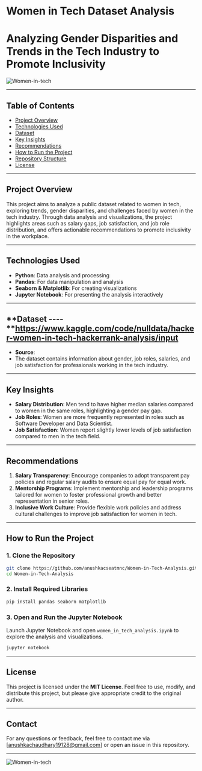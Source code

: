 

# Women in Tech Dataset Analysis

# Analyzing Gender Disparities and Trends in the Tech Industry to Promote Inclusivity

![Women-in-tech](https://github.com/user-attachments/assets/e87e890a-67f2-43f8-a3ca-aef01f50fa69)


---

## Table of Contents
- [Project Overview](#project-overview)
- [Technologies Used](#technologies-used)
- [Dataset](#dataset)
- [Key Insights](#key-insights)
- [Recommendations](#recommendations)
- [How to Run the Project](#how-to-run-the-project)
- [Repository Structure](#repository-structure)
- [License](#license)

---

## Project Overview
This project aims to analyze a public dataset related to women in tech, exploring trends, gender disparities, and challenges faced by women in the tech industry. Through data analysis and visualizations, the project highlights areas such as salary gaps, job satisfaction, and job role distribution, and offers actionable recommendations to promote inclusivity in the workplace.

---

## Technologies Used
- **Python**: Data analysis and processing
- **Pandas**: For data manipulation and analysis
- **Seaborn & Matplotlib**: For creating visualizations
- **Jupyter Notebook**: For presenting the analysis interactively

---

## **Dataset ---- **https://www.kaggle.com/code/nulldata/hacker-women-in-tech-hackerrank-analysis/input
- **Source**: 
- The dataset contains information about gender, job roles, salaries, and job satisfaction for professionals working in the tech industry.

---

## **Key Insights**
- **Salary Distribution**: Men tend to have higher median salaries compared to women in the same roles, highlighting a gender pay gap.
- **Job Roles**: Women are more frequently represented in roles such as Software Developer and Data Scientist.
- **Job Satisfaction**: Women report slightly lower levels of job satisfaction compared to men in the tech field.

---

## **Recommendations**
1. **Salary Transparency**: Encourage companies to adopt transparent pay policies and regular salary audits to ensure equal pay for equal work.
2. **Mentorship Programs**: Implement mentorship and leadership programs tailored for women to foster professional growth and better representation in senior roles.
3. **Inclusive Work Culture**: Provide flexible work policies and address cultural challenges to improve job satisfaction for women in tech.

---

## **How to Run the Project**

### **1. Clone the Repository**
```bash
git clone https://github.com/anushkacseatmnc/Women-in-Tech-Analysis.git
cd Women-in-Tech-Analysis
```

### **2. Install Required Libraries**
```bash
pip install pandas seaborn matplotlib
```

### **3. Open and Run the Jupyter Notebook**
Launch Jupyter Notebook and open `women_in_tech_analysis.ipynb` to explore the analysis and visualizations.
```bash
jupyter notebook
```

---

## **License**
This project is licensed under the **MIT License**. Feel free to use, modify, and distribute this project, but please give appropriate credit to the original author.

---

## **Contact**
For any questions or feedback, feel free to contact me via [anushkachaudhary19128@gmail.com] or open an issue in this repository.

---


![Women-in-tech](https://github.com/user-attachments/assets/d1876fba-12d8-47d0-9698-f0f100206ae4)
